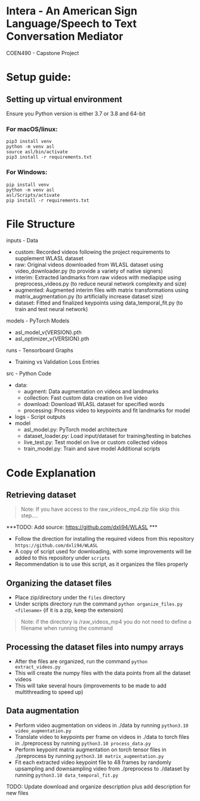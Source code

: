 # Intera - An American Sign Language/Speech to Text Conversation Mediator
COEN490 - Capstone Project

# Setup guide:

## Setting up virtual environment
Ensure you Python version is either 3.7 or 3.8 and 64-bit

### For macOS/linux:

```
pip3 install venv
python -m venv asl
source asl/bin/activate
pip3 install -r requirements.txt
```

### For Windows:

```
pip install venv
python -m venv asl
asl/Scripts/activate
pip install -r requirements.txt
```

# File Structure

inputs - Data
- custom: Recorded videos following the project requirements to supplement WLASL dataset
- raw: Original videos downloaded from WLASL dataset using video_downloader.py (to provide a variety of native signers)
- interim: Extracted landmarks from raw videos with mediapipe using preprocess_videos.py (to reduce neural network complexity and size)
- augmented: Augmented interim files with matrix transformations using matrix_augmentation.py (to artificially increase dataset size)
- dataset: Fitted and finalized keypoints using data_temporal_fit.py (to train and test neural network)

models - PyTorch Models
- asl_model_v{VERSION}.pth
- asl_optimizer_v{VERSION}.pth

runs - Tensorboard Graphs
- Training vs Validation Loss Entries

src - Python Code
- data:
    - augment: Data augmentation on videos and landmarks
    - collection: Fast custom data creation on live video
    - download: Download WLASL dataset for specified words
    - processing: Process video to keypoints and fit landmarks for model
- logs - Script outputs
- model
    - asl_model.py: PyTorch model architecture
    - dataset_loader.py: Load input/dataset for training/testing in batches
    - live_test.py: Test model on live or custom collected videos
    - train_model.py: Train and save model 
Additional scripts


# Code Explanation
## Retrieving dataset

> Note: If you have access to the raw_videos_mp4.zip file skip this step....

***TODO: Add source: https://github.com/dxli94/WLASL ***

- Follow the direction for installing the required videos from this repository `https://github.com/dxli94/WLASL`
- A copy of script used for downloading, with some improvements will be added to this repository under `scripts`
- Recommendation is to use this script, as it organizes the files properly

## Organizing the dataset files

- Place zip/directory under the `files` directory
- Under scripts directory run the command `python organize_files.py <filename>` (if it is a zip, keep the extension)
> Note: if the directory is /raw_videos_mp4 you do not need to define a filename when running the command

## Processing the dataset files into numpy arrays

- After the files are organized, run the command `python extract_videos.py`
- This will create the numpy files with the data points from all the dataset videos
- This will take several hours (improvements to be made to add multithreading to speed up)

## Data augmentation
- Perform video augmentation on videos in ./data by running `python3.10 video_augmentation.py`
- Translate video to keypoints per frame on videos in ./data to torch files in ./preprocess by running `python3.10 process_data.py`
- Perform keypoint matrix augmentation on torch tensor files in ./preprocess by running `python3.10 matrix_augmentation.py`
- Fit each extracted video keypoint file to 48 frames by randomly upsampling and downsampling video from ./preprocess to ./dataset by running `python3.10 data_temporal_fit.py`


TODO: Update download and organize description plus add description for new files